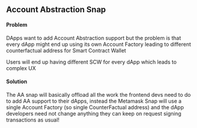 ## Account Abstraction Snap

#### Problem

DApps want to add Account Abstraction support but the problem is that every dApp might end up using its own Account Factory leading to different counterfactual address for Smart Contract Wallet

Users will end up having different SCW for every dApp which leads to complex UX

#### Solution

The AA snap will basically offload all the work the frontend devs need to do to add AA support to their dApps, instead the Metamask Snap will use a single Account Factory (so single CounterFactual address) and the dApp developers need not change anything they can keep on request signing transactions as usual!
